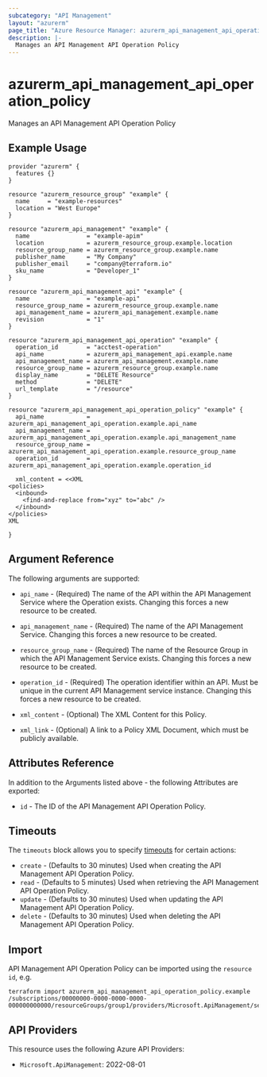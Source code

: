```yaml
---
subcategory: "API Management"
layout: "azurerm"
page_title: "Azure Resource Manager: azurerm_api_management_api_operation_policy"
description: |-
  Manages an API Management API Operation Policy
---
```


# azurerm_api_management_api_operation_policy

Manages an API Management API Operation Policy

## Example Usage

```hcl
provider "azurerm" {
  features {}
}

resource "azurerm_resource_group" "example" {
  name     = "example-resources"
  location = "West Europe"
}

resource "azurerm_api_management" "example" {
  name                = "example-apim"
  location            = azurerm_resource_group.example.location
  resource_group_name = azurerm_resource_group.example.name
  publisher_name      = "My Company"
  publisher_email     = "company@terraform.io"
  sku_name            = "Developer_1"
}

resource "azurerm_api_management_api" "example" {
  name                = "example-api"
  resource_group_name = azurerm_resource_group.example.name
  api_management_name = azurerm_api_management.example.name
  revision            = "1"
}

resource "azurerm_api_management_api_operation" "example" {
  operation_id        = "acctest-operation"
  api_name            = azurerm_api_management_api.example.name
  api_management_name = azurerm_api_management.example.name
  resource_group_name = azurerm_resource_group.example.name
  display_name        = "DELETE Resource"
  method              = "DELETE"
  url_template        = "/resource"
}

resource "azurerm_api_management_api_operation_policy" "example" {
  api_name            = azurerm_api_management_api_operation.example.api_name
  api_management_name = azurerm_api_management_api_operation.example.api_management_name
  resource_group_name = azurerm_api_management_api_operation.example.resource_group_name
  operation_id        = azurerm_api_management_api_operation.example.operation_id

  xml_content = <<XML
<policies>
  <inbound>
    <find-and-replace from="xyz" to="abc" />
  </inbound>
</policies>
XML

}
```

## Argument Reference

The following arguments are supported:

* `api_name` - (Required) The name of the API within the API Management Service where the Operation exists. Changing this forces a new resource to be created.

* `api_management_name` - (Required) The name of the API Management Service. Changing this forces a new resource to be created.

* `resource_group_name` - (Required) The name of the Resource Group in which the API Management Service exists. Changing this forces a new resource to be created.

* `operation_id` - (Required) The operation identifier within an API. Must be unique in the current API Management service instance. Changing this forces a new resource to be created.

* `xml_content` - (Optional) The XML Content for this Policy.

* `xml_link` - (Optional) A link to a Policy XML Document, which must be publicly available.

## Attributes Reference

In addition to the Arguments listed above - the following Attributes are exported:

* `id` - The ID of the API Management API Operation Policy.

## Timeouts

The `timeouts` block allows you to specify [timeouts](https://www.terraform.io/language/resources/syntax#operation-timeouts) for certain actions:

* `create` - (Defaults to 30 minutes) Used when creating the API Management API Operation Policy.
* `read` - (Defaults to 5 minutes) Used when retrieving the API Management API Operation Policy.
* `update` - (Defaults to 30 minutes) Used when updating the API Management API Operation Policy.
* `delete` - (Defaults to 30 minutes) Used when deleting the API Management API Operation Policy.

## Import

API Management API Operation Policy can be imported using the `resource id`, e.g.

```shell
terraform import azurerm_api_management_api_operation_policy.example /subscriptions/00000000-0000-0000-0000-000000000000/resourceGroups/group1/providers/Microsoft.ApiManagement/service/instance1/apis/api1/operations/operation1
```

## API Providers
<!-- This section is generated, changes will be overwritten -->
This resource uses the following Azure API Providers:

* `Microsoft.ApiManagement`: 2022-08-01
